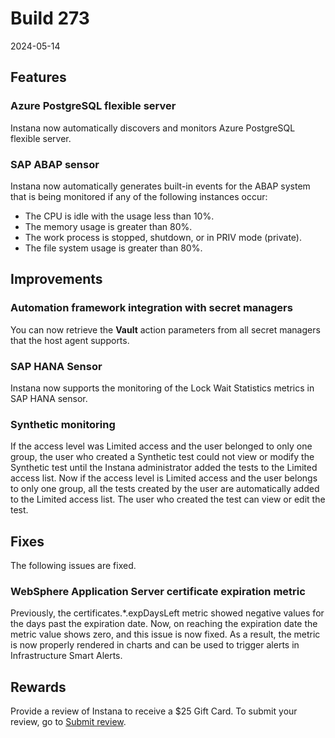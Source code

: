 # Build 273

2024-05-14

## Features

### Azure PostgreSQL flexible server
Instana now automatically discovers and monitors Azure PostgreSQL flexible server. 

### SAP ABAP sensor
Instana now automatically generates built-in events for the ABAP system that is being monitored if any of the following instances occur:
- The CPU is idle with the usage less than 10%.
- The memory usage is greater than 80%.
- The work process is stopped, shutdown, or in PRIV mode (private).
- The file system usage is greater than 80%.

## Improvements

### Automation framework integration with secret managers
You can now retrieve the **Vault** action parameters from all secret managers that the host agent supports.

### SAP HANA Sensor
Instana now supports the monitoring of the Lock Wait Statistics metrics in SAP HANA sensor.

### Synthetic monitoring
If the access level was Limited access and the user belonged to only one group, the user who created a Synthetic test could not view or modify the Synthetic test until the Instana administrator added the tests to the Limited access list. Now if the access level is Limited access and the user belongs to only one group, all the tests created by the user are automatically added to the Limited access list. The user who created the test can view or edit the test.

## Fixes
The following issues are fixed.

### WebSphere Application Server certificate expiration metric
Previously, the certificates.*.expDaysLeft metric showed negative values for the days past the expiration date. Now, on reaching the expiration date the metric value shows zero, and this issue is now fixed. As a result, the metric is now properly rendered in charts and can be used to trigger alerts in Infrastructure Smart Alerts.

## Rewards
Provide a review of Instana to receive a $25 Gift Card. To submit your review, go to [Submit review](https://www.g2.com/contributor/instana-an-ibm-company-25-usd-2-reward-link?secure%5Bpage_id%5D=instana-an-ibm-company-25-usd-2-reward-link&secure%5Brewards%5D=true&secure%5Btoken%5D=5f61c4680c043dd462ee268a2e95504e1cec47c239f634889f1a86908d965fa1&utm_source=ibm&utm_medium=CSA&utm_campaign=email).
